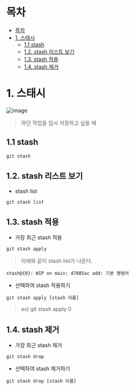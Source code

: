 # 목차
- [목차](#목차)
- [1. 스태시](#1-스태시)
  - [1.1 stash](#11-stash)
  - [1.2. stash 리스트 보기](#12-stash-리스트-보기)
  - [1.3. stash 적용](#13-stash-적용)
  - [1.4. stash 제거](#14-stash-제거)

# 1. 스태시
![image](https://user-images.githubusercontent.com/83202193/130311565-384e090b-e6d1-44ac-8fa6-4b964b04b165.png)

> 하던 작업을 임시 저장하고 싶을 때

## 1.1 stash
```
git stash 
```

## 1.2. stash 리스트 보기 
- stash list
```
git stash list
```

## 1.3. stash 적용
- 가장 최근 stash 적용
```
git stash apply
```
> 아래와 같이 stash list가 나온다.
```
stash@{0}: WIP on main: d7085ac add: 기본 명령어
```


- 선택하여 stash 적용하기
```
git stash apply [stash 이름]
```
> ex) git stash apply 0

## 1.4. stash 제거

- 가장 최근 stash 제거
```
git stash drop
```
- 선택하여 stash 제거하기
```
git stash drop [stash 이름]
```


